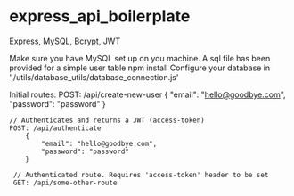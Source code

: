 # express_api_boilerplate
Express, MySQL, Bcrypt, JWT


Make sure you have MySQL set up on you machine. A sql file has been provided for a simple user table
npm install
Configure your database in './utils/database_utils/database_connection.js' 


Initial routes:
    POST: /api/create-new-user
        {
            "email": "hello@goodbye.com",
            "password": "password"
        }
        
    // Authenticates and returns a JWT (access-token)
    POST: /api/authenticate
        {
            "email": "hello@goodbye.com",
            "password": "password"
        }
        
     // Authenticated route. Requires 'access-token' header to be set   
     GET: /api/some-other-route

